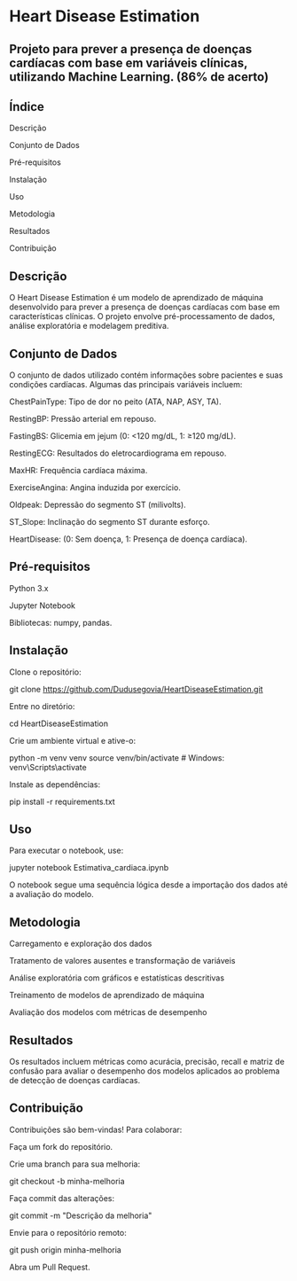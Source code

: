 # Heart Disease Estimation

## Projeto para prever a presença de doenças cardíacas com base em variáveis clínicas, utilizando Machine Learning. (86% de acerto)

## Índice

Descrição

Conjunto de Dados

Pré-requisitos

Instalação

Uso

Metodologia

Resultados

Contribuição

## Descrição

O Heart Disease Estimation é um modelo de aprendizado de máquina desenvolvido para prever a presença de doenças cardíacas com base em características clínicas. O projeto envolve pré-processamento de dados, análise exploratória e modelagem preditiva.

## Conjunto de Dados

O conjunto de dados utilizado contém informações sobre pacientes e suas condições cardíacas. Algumas das principais variáveis incluem:

ChestPainType: Tipo de dor no peito (ATA, NAP, ASY, TA).

RestingBP: Pressão arterial em repouso.

FastingBS: Glicemia em jejum (0: <120 mg/dL, 1: ≥120 mg/dL).

RestingECG: Resultados do eletrocardiograma em repouso.

MaxHR: Frequência cardíaca máxima.

ExerciseAngina: Angina induzida por exercício.

Oldpeak: Depressão do segmento ST (milivolts).

ST_Slope: Inclinação do segmento ST durante esforço.

HeartDisease: (0: Sem doença, 1: Presença de doença cardíaca).

## Pré-requisitos

Python 3.x

Jupyter Notebook

Bibliotecas: numpy, pandas.

## Instalação

Clone o repositório:

git clone https://github.com/Dudusegovia/HeartDiseaseEstimation.git

Entre no diretório:

cd HeartDiseaseEstimation

Crie um ambiente virtual e ative-o:

python -m venv venv
source venv/bin/activate  # Windows: venv\Scripts\activate

Instale as dependências:

pip install -r requirements.txt

## Uso

Para executar o notebook, use:

jupyter notebook Estimativa_cardiaca.ipynb

O notebook segue uma sequência lógica desde a importação dos dados até a avaliação do modelo.

## Metodologia

Carregamento e exploração dos dados

Tratamento de valores ausentes e transformação de variáveis

Análise exploratória com gráficos e estatísticas descritivas

Treinamento de modelos de aprendizado de máquina

Avaliação dos modelos com métricas de desempenho

## Resultados

Os resultados incluem métricas como acurácia, precisão, recall e matriz de confusão para avaliar o desempenho dos modelos aplicados ao problema de detecção de doenças cardíacas.

## Contribuição

Contribuições são bem-vindas! Para colaborar:

Faça um fork do repositório.

Crie uma branch para sua melhoria:

git checkout -b minha-melhoria

Faça commit das alterações:

git commit -m "Descrição da melhoria"

Envie para o repositório remoto:

git push origin minha-melhoria

Abra um Pull Request.
